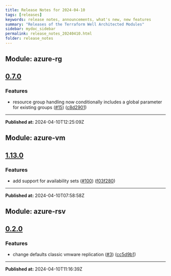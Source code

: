 ```yaml
---
title: Release Notes for 2024-04-10
tags: [releases]
keywords: release notes, announcements, what's new, new features
summary: "Releases of the Terraform Well Architected Modules"
sidebar: mydoc_sidebar
permalink: release_notes_20240410.html
folder: release_notes
---
```


## Module: azure-rg
## [0.7.0](https://github.com/CloudNationHQ/terraform-azure-rg/releases/tag/v0.7.0)


### Features

* resource group handling now conditionally includes a global parameter for existing groups ([#15](https://github.com/CloudNationHQ/terraform-azure-rg/issues/15)) ([c8d2901](https://github.com/CloudNationHQ/terraform-azure-rg/commit/c8d29013388ead5a8cbf77e75ac8cb740166ce5e))

---

**Published at:** 2024-04-10T12:25:09Z

## Module: azure-vm
## [1.13.0](https://github.com/CloudNationHQ/terraform-azure-vm/releases/tag/v1.13.0)


### Features

* add support for availability sets ([#100](https://github.com/CloudNationHQ/terraform-azure-vm/issues/100)) ([f03f280](https://github.com/CloudNationHQ/terraform-azure-vm/commit/f03f28075280e4e245c73ad0d8ac729b7c7da3bc))

---

**Published at:** 2024-04-10T07:58:58Z

## Module: azure-rsv
## [0.2.0](https://github.com/CloudNationHQ/terraform-azure-rsv/releases/tag/v0.2.0)


### Features

* change defaults classic vmware replication ([#3](https://github.com/CloudNationHQ/terraform-azure-rsv/issues/3)) ([cc5d9b1](https://github.com/CloudNationHQ/terraform-azure-rsv/commit/cc5d9b1e89173c559e259a13b8717464fcb8e814))

---

**Published at:** 2024-04-10T11:16:39Z

